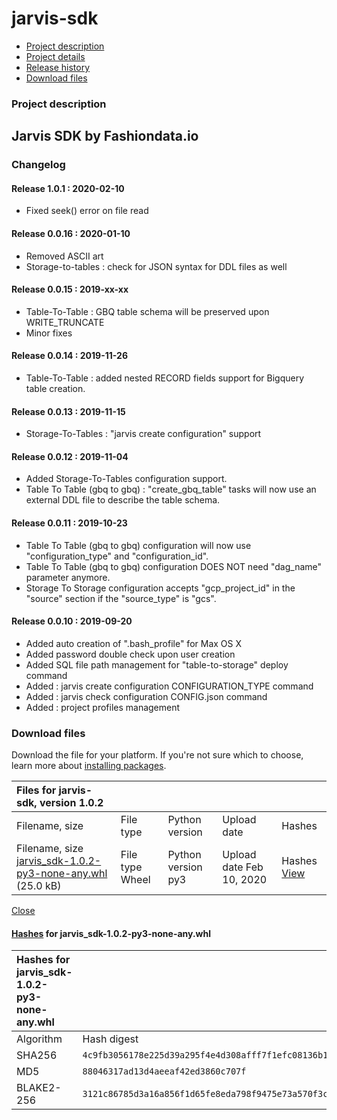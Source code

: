 # jarvis-sdk

* [ Project description](jarvis-sdk-7.md#description)
* [ Project details](jarvis-sdk-7.md#data)
* [ Release history](jarvis-sdk-7.md#history)
* [ Download files](jarvis-sdk-7.md#files)

### Project description

## Jarvis SDK by Fashiondata.io

### Changelog

#### Release 1.0.1 : 2020-02-10

* Fixed seek\(\) error on file read

#### Release 0.0.16 : 2020-01-10

* Removed ASCII art
* Storage-to-tables : check for JSON syntax for DDL files as well

#### Release 0.0.15 : 2019-xx-xx

* Table-To-Table : GBQ table schema will be preserved upon WRITE\_TRUNCATE
* Minor fixes

#### Release 0.0.14 : 2019-11-26

* Table-To-Table : added nested RECORD fields support for Bigquery table creation.

#### Release 0.0.13 : 2019-11-15

* Storage-To-Tables : "jarvis create configuration" support

#### Release 0.0.12 : 2019-11-04

* Added Storage-To-Tables configuration support.
* Table To Table \(gbq to gbq\) : "create\_gbq\_table" tasks will now use an external DDL file to describe the table schema.

#### Release 0.0.11 : 2019-10-23

* Table To Table \(gbq to gbq\) configuration will now use "configuration\_type" and "configuration\_id".
* Table To Table \(gbq to gbq\) configuration DOES NOT need "dag\_name" parameter anymore.
* Storage To Storage configuration accepts "gcp\_project\_id" in the "source" section if the "source\_type" is "gcs".

#### Release 0.0.10 : 2019-09-20

* Added auto creation of ".bash\_profile" for Max OS X
* Added password double check upon user creation
* Added SQL file path management for "table-to-storage" deploy command
* Added : jarvis create configuration CONFIGURATION\_TYPE command
* Added : jarvis check configuration CONFIG.json command
* Added : project profiles management

### Download files

Download the file for your platform. If you're not sure which to choose, learn more about [installing packages](https://packaging.python.org/installing/).

| Files for jarvis-sdk, version 1.0.2 |  |  |  |  |
| :--- | :--- | :--- | :--- | :--- |
| Filename, size | File type | Python version | Upload date | Hashes |
|  Filename, size [jarvis\_sdk-1.0.2-py3-none-any.whl](https://files.pythonhosted.org/packages/31/21/c86785d3a16a856f1d65fe8eda798f9475e73a570f3cb49d6b4651bac6c2/jarvis_sdk-1.0.2-py3-none-any.whl) \(25.0 kB\) |  File type Wheel |  Python version py3 |  Upload date Feb 10, 2020 |  Hashes [View](jarvis-sdk-7.md#copy-hash-modal-d37996bc-480b-4b98-80b1-a4cb98523da6) |

[ Close](jarvis-sdk-7.md#modal-close)

####  [Hashes](https://pip.pypa.io/en/stable/reference/pip_install/#hash-checking-mode) for jarvis\_sdk-1.0.2-py3-none-any.whl

| Hashes for jarvis\_sdk-1.0.2-py3-none-any.whl |  |  |
| :--- | :--- | :--- |
| Algorithm | Hash digest |  |
| SHA256 | `4c9fb3056178e225d39a295f4e4d308afff7f1efc08136b1ae8c928c33f5bcc2` |  |
| MD5 | `88046317ad13d4aeeaf42ed3860c707f` |  |
| BLAKE2-256 | `3121c86785d3a16a856f1d65fe8eda798f9475e73a570f3cb49d6b4651bac6c2` |  |

